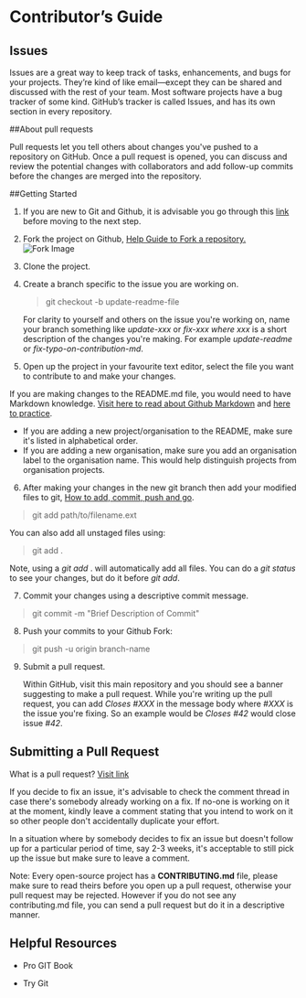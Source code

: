 # Contributor’s Guide

## Issues

Issues are a great way to keep track of tasks, enhancements, and bugs for your projects. They’re kind of like email—except they can be shared and discussed with the rest of your team. Most software projects have a bug tracker of some kind. GitHub’s tracker is called Issues, and has its own section in every repository.

##About pull requests

Pull requests let you tell others about changes you've pushed to a repository on GitHub. Once a pull request is opened, you can discuss and review the potential changes with collaborators and add follow-up commits before the changes are merged into the repository.

##Getting Started

1. If you are new to Git and Github, it is advisable you go through this [link](https://github.com/collections/choosing-projects) before moving to the next step.

2. Fork the project on Github, [Help Guide to Fork a repository.](https://help.github.com/articles/fork-a-repo/) 
![Fork Image](https://github-images.s3.amazonaws.com/help/bootcamp/Bootcamp-Fork.png)

3. Clone the project.

4. Create a branch specific to the issue you are working on.
	
	> git checkout -b update-readme-file
	

	For clarity to yourself and others on the issue you're working on, name your branch 		something like *update-xxx* or *fix-xxx where xxx* is a short description of the changes 	you're making. For example *update-readme* or *fix-typo-on-contribution-md*.

5. Open up the project in your favourite text editor, select the file you want to contribute to and make your changes.

If you are making changes to the README.md file, you would need to have Markdown knowledge. [Visit here to read about Github Markdown](https://guides.github.com/features/mastering-markdown/) and [here to practice](https://www.markdowntutorial.com/).

- If you are adding a new project/organisation to the README, make sure it's listed in alphabetical order.
- If you are adding a new organisation, make sure you add an organisation label to the organisation name. This would help distinguish projects from organisation projects.

6. After making your changes in the new git branch then add your modified files to git, [How to add, commit, push and go](http://readwrite.com/2013/10/02/github-for-beginners-part-2/).

> git add path/to/filename.ext

You can also add all unstaged files using:

> git add .

Note, using a *git add* . will automatically add all files. You can do a *git status* to see your changes, but do it before *git add*.

7. Commit your changes using a descriptive commit message.

> git commit -m "Brief Description of Commit"

8. Push your commits to your Github Fork:

> git push -u origin branch-name

9. Submit a pull request.

	Within GitHub, visit this main repository and you should see a banner suggesting to 	make a pull request. While you're writing up the pull request, you can add *Closes #XXX*	in the message body where *#XXX* is the issue you're fixing. So an example would be 	*Closes #42* would close issue *#42*.

## Submitting a Pull Request

What is a pull request? [Visit link](https://yangsu.github.io/pull-request-tutorial/)

If you decide to fix an issue, it's advisable to check the comment thread in case there's somebody already working on a fix. If no-one is working on it at the moment, kindly leave a comment stating that you intend to work on it so other people don't accidentally duplicate your effort.

In a situation where by somebody decides to fix an issue but doesn't follow up for a particular period of time, say 2-3 weeks, it's acceptable to still pick up the issue but make sure to leave a comment.

Note: Every open-source project has a **CONTRIBUTING.md** file, please make sure to read theirs before you open up a pull request, otherwise your pull request may be rejected. However if you do not see any contributing.md file, you can send a pull request but do it in a descriptive manner.

## Helpful Resources

- Pro GIT Book

- Try Git

